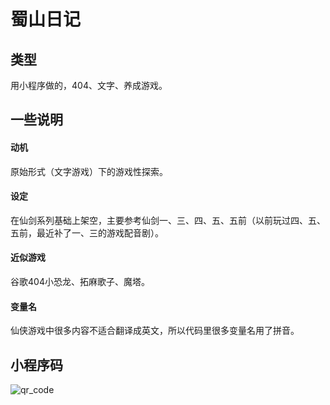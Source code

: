# 蜀山日记

## 类型
用小程序做的，404、文字、养成游戏。

## 一些说明

#### 动机
原始形式（文字游戏）下的游戏性探索。

#### 设定
在仙剑系列基础上架空，主要参考仙剑一、三、四、五、五前（以前玩过四、五、五前，最近补了一、三的游戏配音剧）。

#### 近似游戏
谷歌404小恐龙、拓麻歌子、魔塔。

#### 变量名
仙侠游戏中很多内容不适合翻译成英文，所以代码里很多变量名用了拼音。

## 小程序码
![qr_code](https://github.com/jokersandwich/Shushan-Diary/blob/master/image/qr_code.jpg)
